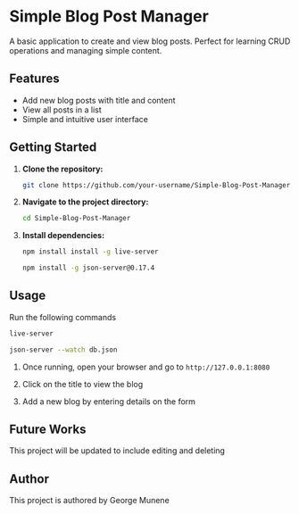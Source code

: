 # Simple Blog Post Manager

A basic application to create and view blog posts. Perfect for learning CRUD operations and managing simple content.

## Features

- Add new blog posts with title and content
- View all posts in a list
- Simple and intuitive user interface

## Getting Started

1. **Clone the repository:**
    ```bash
    git clone https://github.com/your-username/Simple-Blog-Post-Manager.git
    ```
2. **Navigate to the project directory:**
    ```bash
    cd Simple-Blog-Post-Manager
    ```
3. **Install dependencies:**  
   
   
      ```bash
      npm install install -g live-server
      ```

      ```bash
      npm install -g json-server@0.17.4
      ```
    
## Usage

Run the following commands
  ```bash
  live-server
  ```


  ```bash
  json-server --watch db.json
  ```

1. Once running, open your browser and go to `http://127.0.0.1:8080` 

2. Click on the title to view the blog

3. Add a new blog by entering details on the form


## Future Works

This project will be updated to include editing and deleting

## Author

This project is authored by George Munene